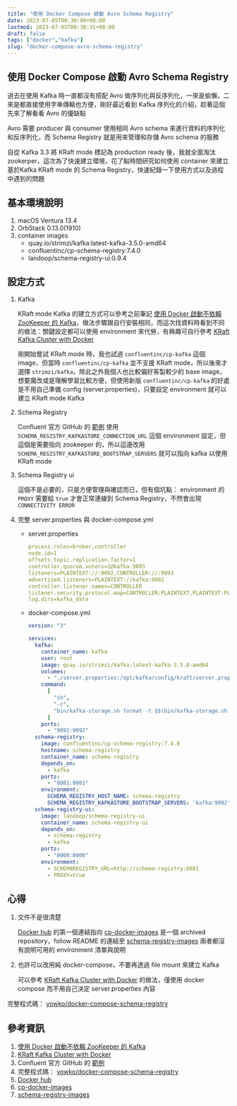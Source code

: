 ```yaml
---
title: "使用 Docker Compose 啟動 Avro Schema Registry"
date: 2023-07-05T00:30:00+08:00
lastmod: 2023-07-05T00:30:31+08:00
draft: false
tags: ["docker","kafka"]
slug: "docker-compose-avro-schema-registry"
---
```


## 使用 Docker Compose 啟動 Avro Schema Registry

過去在使用 Kafka 時一直都沒有搭配 Avro 做序列化與反序列化，一來是偷懶，二來是都直接使用字串傳輸也方便，剛好最近看到 Kafka 序列化的介紹，趁著這個先來了解看看 Avro 的優缺點

Avro 需要 producer 與 consumer 使用相同 Avro schema 來進行資料的序列化和反序列化，而 Schema Registry 就是用來管理和存儲 Avro schema 的服務

自從 Kafka 3.3 將 KRaft mode 標記為 production ready 後，我就全面淘汰 zookerper，這次為了快速建立環境，花了點時間研究如何使用 container 來建立基於Kafka KRaft mode 的 Schema Registry，快速紀錄一下使用方式以及過程中遇到的問題

## 基本環境說明

1. macOS Ventura 13.4
2. OrbStack 0.13.0(1910)
3. container images
    - quay.io/strimzi/kafka:latest-kafka-3.5.0-amd64
    - confluentinc/cp-schema-registry:7.4.0
    - landoop/schema-registry-ui:0.9.4

## 設定方式

1. Kafka

    KRaft mode Kafka 的建立方式可以參考之前筆記 [使用 Docker 啟動不依賴 ZooKeeper 的 Kafka](/docker-kafka-without-zookeeper/)，做法步驟跟自行安裝相同，而這次找資料時看到不同的做法：關鍵設定都可以使用 environment 來代勞，有興趣可自行參考 [KRaft Kafka Cluster with Docker](https://levelup.gitconnected.com/kraft-kafka-cluster-with-docker-e79a97d19f2c)

    剛開始嘗試 KRaft mode 時，我也試過 `confluentinc/cp-kafka` 這個 image，但當時 `confluentinc/cp-kafka` 並不支援 KRaft mode，所以後來才選擇 `strimzi/kafka`，除此之外我個人也比較偏好客製較少的 base image，想要魔改或是理解學習比較方便，但使用新版 `confluentinc/cp-kafka` 的好處是不用自己準備 config (server.properties)，只要設定 environment 就可以建立 KRaft mode Kafka

2. Schema Registry

    Confluent 官方 GitHub 的 [範例](https://github.com/confluentinc/schema-registry-workshop/blob/master/docker-compose.yml) 使用 `SCHEMA_REGISTRY_KAFKASTORE_CONNECTION_URL` 這個 environment 設定，但這個是需要指向 zookeeper 的，所以這邊改用 `SCHEMA_REGISTRY_KAFKASTORE_BOOTSTRAP_SERVERS` 就可以指向 kafka 以使用 KRaft mode

3. Schema Registry ui

    這個不是必要的，只是方便管理與確認而已，但有個坑點： environment 的 `PROXY` 需要給 `true` 才會正常連線到 Schema Registry，不然會出現 `CONNECTIVITY ERROR`

4. 完整 server.properties 與 docker-compose.yml

    - server.properties

        ```yml
        process.roles=broker,controller
        node.id=1
        offsets.topic.replication.factor=1
        controller.quorum.voters=1@kafka:9093
        listeners=PLAINTEXT://:9092,CONTROLLER://:9093
        advertised.listeners=PLAINTEXT://kafka:9092
        controller.listener.names=CONTROLLER
        listener.security.protocol.map=CONTROLLER:PLAINTEXT,PLAINTEXT:PLAINTEXT
        log.dirs=kafka_data
        ```

    - docker-compose.yml

        ```yaml
        version: "3"
    
        services:
          kafka:
            container_name: kafka
            user: root
            image: quay.io/strimzi/kafka:latest-kafka-3.5.0-amd64
            volumes:
              - "./server.properties:/opt/kafka/config/kraft/server.properties"
            command:
              [
                "sh",
                "-c",
                "bin/kafka-storage.sh format -t $$(bin/kafka-storage.sh random-uuid) -c /opt/kafka/config/kraft/server.properties && bin/kafka-server-start.sh /opt/kafka/config/kraft/server.properties"
              ]
            ports:
              - "9092:9092"
          schema-registry:
            image: confluentinc/cp-schema-registry:7.4.0
            hostname: schema-registry
            container_name: schema-registry
            depends_on:
              - kafka
            ports:
              - "8081:8081"
            environment:
              SCHEMA_REGISTRY_HOST_NAME: schema-registry
              SCHEMA_REGISTRY_KAFKASTORE_BOOTSTRAP_SERVERS: 'kafka:9092'
          schema-registry-ui:
            image: landoop/schema-registry-ui
            container_name: schema-registry-ui
            depends_on:
              - schema-registry
              - kafka
            ports:
              - "8000:8000"
            environment:
              - SCHEMAREGISTRY_URL=http://schema-registry:8081
              - PROXY=true
        ```

## 心得

1. 文件不是很清楚

    [Docker hub](https://hub.docker.com/r/confluentinc/cp-schema-registry) 的第一個連結指向 [cp-docker-images](https://github.com/confluentinc/cp-docker-images/) 是一個 archived repository，follow README 的連結至 [schema-registry-images](https://github.com/confluentinc/schema-registry-images) 兩者都沒有說明可用的 environment 清單與說明

2. 也許可以改用純 docker-compose，不要再透過 file mount 來建立 Kafka

    可以參考 [KRaft Kafka Cluster with Docker](https://levelup.gitconnected.com/kraft-kafka-cluster-with-docker-e79a97d19f2c) 的做法，僅使用 docker compose 而不用自己決定 server.properties 內容

完整程式碼： [yowko/docker-compose-schema-registry](https://github.com/yowko/docker-compose-schema-registry)

## 參考資訊

1. [使用 Docker 啟動不依賴 ZooKeeper 的 Kafka](/docker-kafka-without-zookeeper/)
2. [KRaft Kafka Cluster with Docker](https://levelup.gitconnected.com/kraft-kafka-cluster-with-docker-e79a97d19f2c)
3. Confluent 官方 GitHub 的 [範例](https://github.com/confluentinc/schema-registry-workshop/blob/master/docker-compose.yml)
4. 完整程式碼： [yowko/docker-compose-schema-registry](https://github.com/yowko/docker-compose-schema-registry)
5. [Docker hub](https://hub.docker.com/r/confluentinc/cp-schema-registry)
6. [cp-docker-images](https://github.com/confluentinc/cp-docker-images/)
7. [schema-registry-images](https://github.com/confluentinc/schema-registry-images)
